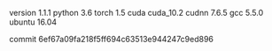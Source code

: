 version 1.1.1
python 3.6
torch 1.5
cuda cuda_10.2
cudnn 7.6.5
gcc 5.5.0
ubuntu 16.04

commit 6ef67a09fa218f5ff694c63513e944247c9ed896